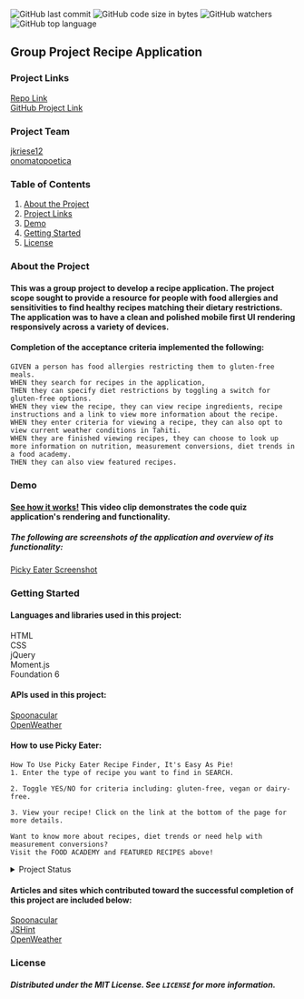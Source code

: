 ![GitHub last commit](https://img.shields.io/github/last-commit/jkriese12/picky-eater)  ![GitHub code size in bytes](https://img.shields.io/github/languages/code-size/jkriese12/picky-eater)  ![GitHub watchers](https://img.shields.io/github/watchers/jkriese12/picky-eater?label=Watch&style=social)  ![GitHub top language](https://img.shields.io/github/languages/top/jkriese12/picky-eater)


## Group Project Recipe Application

### Project Links
[Repo Link](https://github.com/jkriese12/picky-eater) <br>
[GitHub Project Link](https://placeholder)

### Project Team

[jkriese12](https://github.com/jkriese12) <br>
[onomatopoetica](https://github.com/onomatopoetica)

### Table of Contents
1. [About the Project](#About-The-Project)
1. [Project Links](#Project-Links)
1. [Demo](#Demo)
1. [Getting Started](#Getting-Started)
1. [License](#License)

### About the Project

#### This was a group project to develop a recipe application. The project scope sought to provide a resource for people with food allergies and sensitivities to find healthy recipes matching their dietary restrictions. The application was to have a clean and polished mobile first UI rendering responsively across a variety of devices. 

#### Completion of the acceptance criteria implemented the following:
```
GIVEN a person has food allergies restricting them to gluten-free meals.
WHEN they search for recipes in the application,
THEN they can specify diet restrictions by toggling a switch for gluten-free options.
WHEN they view the recipe, they can view recipe ingredients, recipe instructions and a link to view more information about the recipe.
WHEN they enter criteria for viewing a recipe, they can also opt to view current weather conditions in Tahiti.
WHEN they are finished viewing recipes, they can choose to look up more information on nutrition, measurement conversions, diet trends in a food academy. 
THEN they can also view featured recipes. 

```

### Demo

#### [See how it works!](https://drive.google.com/file/d/1YfK7O3B9dxYePf5Q2vQ39mGmIx9x5Lw2/view?usp=sharing) This video clip demonstrates the code quiz application's rendering and functionality. 

##### The following are screenshots of the application and overview of its functionality: <br>

[Picky Eater Screenshot](https://drive.google.com/file/d/1gwwpIsA0__WI2EobMf7whhM5zrTCe0vL/view?usp=sharing)

### Getting Started

#### Languages and libraries used in this project:

HTML <br>
CSS <br>
jQuery <br>
Moment.js <br>
Foundation 6 <br>

#### APIs used in this project:

[Spoonacular](https://spoonacular.com/food-api) <br>
[OpenWeather](https://openweathermap.org/api)


#### How to use Picky Eater: <br>
   ``` 
   How To Use Picky Eater Recipe Finder, It's Easy As Pie!
1. Enter the type of recipe you want to find in SEARCH.

2. Toggle YES/NO for criteria including: gluten-free, vegan or dairy-free.

3. View your recipe! Click on the link at the bottom of the page for more details.

Want to know more about recipes, diet trends or need help with measurement conversions?
Visit the FOOD ACADEMY and FEATURED RECIPES above!
   ```
   

<details>
    <summary>Project Status</summary>
    Active
</details>


    
#### Articles and sites which contributed toward the successful completion of this project are included below:

[Spoonacular](https://spoonacular.com/food-api) <br>
[JSHint](https://jshint.com/) <br>
[OpenWeather](https://openweathermap.org/api)


### License
##### Distributed under the MIT License. See `LICENSE` for more information.

